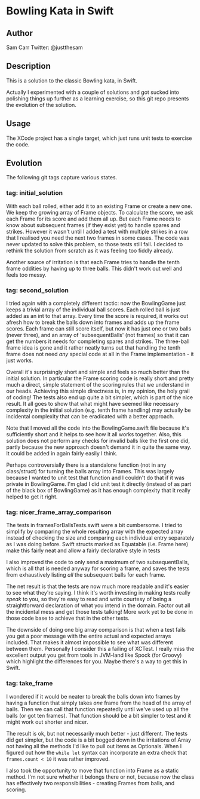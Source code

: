 # Bowling Kata in Swift

## Author

Sam Carr
Twitter: @justthesam

## Description

This is a solution to the classic Bowling kata, in Swift.

Actually I experimented with a couple of solutions and got sucked into polishing things up further as a learning exercise, so this git repo presents the evolution of the solution.

## Usage

The XCode project has a single target, which just runs unit tests to exercise the code.

## Evolution

The following git tags capture various states.

### tag: initial_solution

With each ball rolled, either add it to an existing Frame or create a new one. We keep the growing array of Frame objects. To calculate the score, we ask each Frame for its score and add them all up. But each Frame needs to know about subsequent frames (if they exist yet) to handle spares and strikes. However it wasn't until I added a test with multiple strikes in a row that I realised you need the next two frames in some cases. The code was never updated to solve this problem, so those tests still fail. I decided to rethink the solution from scratch as it was feeling too fiddly already.

Another source of irritation is that each Frame tries to handle the tenth frame oddities by having up to three balls. This didn't work out well and feels too messy.

### tag: second_solution

I tried again with a completely different tactic: now the BowlingGame just keeps a trivial array of the individual ball scores. Each rolled ball is just added as an int to that array. Every time the score is required, it works out afresh how to break the balls down into frames and adds up the frame scores. Each frame can still score itself, but now it has just one or two balls (never three), and an array of 'subsequentBalls' (not frames) so that it can get the numbers it needs for completing spares and strikes. The three-ball frame idea is gone and it rather neatly turns out that handling the tenth frame does not need _any_ special code at all in the Frame implementation - it just works.

Overall it's surprisingly short and simple and feels so much better than the initial solution. In particular the Frame scoring code is really short and pretty much a direct, simple statement of the scoring rules that we understand in our heads. Achieving this simple directness is, in my opinion, the holy grail of coding! The tests also end up quite a bit simpler, which is part of the nice result. It all goes to show that what might have seemed like necessary complexity in the initial solution (e.g. tenth frame handling) may actually be incidental complexity that can be eradicated with a better approach.

Note that I moved all the code into the BowlingGame.swift file because it's sufficiently short and it helps to see how it all works together. Also, this solution does not perform any checks for invalid balls like the first one did, partly because the new approach doesn't demand it in quite the same way. It could be added in again fairly easily I think.

Perhaps controversially there is a standalone function (not in any class/struct) for turning the balls array into Frames. This was largely because I wanted to unit test that function and I couldn't do that if it was private in BowlingGame. I'm glad I did unit test it directly (instead of as part of the black box of BowlingGame) as it has enough complexity that it really helped to get it right.

### tag: nicer_frame_array_comparison

The tests in framesForBallsTests.swift were a bit cumbersome. I tried to simplify by comparing the whole resulting array with the expected array instead of checking the size and comparing each individual entry separately as I was doing before. Swift structs marked as Equatable (i.e. Frame here) make this fairly neat and allow a fairly declarative style in tests

I also improved the code to only send a maximum of two subsequentBalls, which is all that is needed anyway for scoring a frame, and saves the tests from exhaustively listing _all_ the subsequent balls for each frame.

The net result is that the tests are now much more readable and it's easier to see what they're saying. I think it's worth investing in making tests really _speak_ to you, so they're easy to read and write courtesy of being a straightforward declaration of what you intend in the domain. Factor out all the incidental mess and get those tests talking! More work yet to be done in those code base to achieve that in the other tests.   

The downside of doing one big array comparison is that when a test fails you get a poor message with the entire actual and expected arrays included. That makes it almost impossible to see what was different between them. Personally I consider this a failing of XCTest. I really miss the excellent output you get from tools in JVM-land like Spock (for Groovy) which highlight the differences for you. Maybe there's a way to get this in Swift.

### tag: take_frame

I wondered if it would be neater to break the balls down into frames by having a function that simply takes _one_ frame from the head of the array of balls. Then we can call that function repeatedly until we've used up all the balls (or got ten frames). That function should be a bit simpler to test and it might work out shorter and nicer.

The result is ok, but not necessarily much better - just different. The tests did get simpler, but the code is a bit bogged down in the irritations of Array not having all the methods I'd like to pull out items as Optionals. When I figured out how the `while let` syntax can incorporate an extra check that `frames.count < 10` it was rather improved.

I also took the opportunity to move that function into Frame as a static method. I'm not sure whether it belongs there or not, because now the class has effectively two responsibilities - creating Frames from balls, and scoring.




